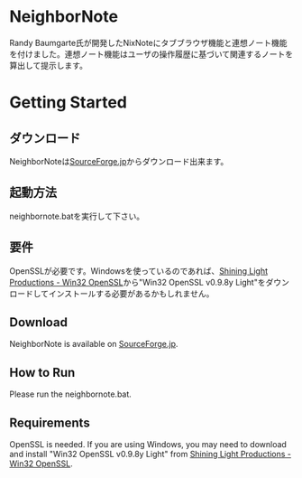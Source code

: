 NeighborNote
============

Randy Baumgarte氏が開発したNixNoteにタブブラウザ機能と連想ノート機能を付けました。連想ノート機能はユーザの操作履歴に基づいて関連するノートを算出して提示します。

Getting Started
============

ダウンロード
------------
NeighborNoteは[SourceForge.jp](http://sourceforge.jp/users/yuki792/pf/NeighborNote/files/)からダウンロード出来ます。

起動方法
------------
neighbornote.batを実行して下さい。


要件
------------
OpenSSLが必要です。Windowsを使っているのであれば、[Shining Light Productions - Win32 OpenSSL](http://slproweb.com/products/Win32OpenSSL.html)から"Win32 OpenSSL v0.9.8y Light"をダウンロードしてインストールする必要があるかもしれません。

Download
------------
NeighborNote is available on [SourceForge.jp](http://sourceforge.jp/users/yuki792/pf/NeighborNote/files/).

How to Run
------------
Please run the neighbornote.bat.

Requirements
------------
OpenSSL is needed. If you are using Windows, you may need to download and install "Win32 OpenSSL v0.9.8y Light" from [Shining Light Productions - Win32 OpenSSL](http://slproweb.com/products/Win32OpenSSL.html).
